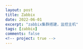 ```yaml
---
layout: post
title: Zabbix
date: 2022-06-01
excerpt: "zabbix集群搭建，监控主机"
tags: [zabbix]
comments: false
<!-- project: true -->
---
```

